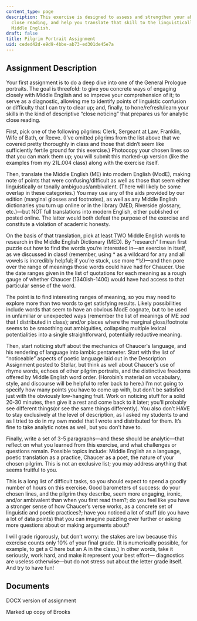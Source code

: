 ```yaml
---
content_type: page
description: This exercise is designed to assess and strengthen your abilities in
  close reading, and help you translate that skill to the linguistically unfamiliar
  Middle English.
draft: false
title: Pilgrim Portrait Assignment
uid: ceded42d-e9d9-4bbe-ab73-ed301de45e7a
---
```

## Assignment Description

Your first assignment is to do a deep dive into one of the General Prologue portraits. The goal is threefold: to give you concrete ways of engaging closely with Middle English and so improve your comprehension of it; to serve as a diagnostic, allowing me to identify points of linguistic confusion or difficulty that I can try to clear up; and, finally, to hone/refresh/learn your skills in the kind of descriptive “close noticing” that prepares us for analytic close reading.

First, pick one of the following pilgrims: Clerk, Sergeant at Law, Franklin, Wife of Bath, or Reeve. (I’ve omitted pilgrims from the list above that we covered pretty thoroughly in class and those that didn’t seem like sufficiently fertile ground for this exercise.) Photocopy your chosen lines so that you can mark them up; you will submit this marked-up version (like the examples from my 21L.004 class) along with the exercise itself.

Then, translate the Middle English (ME) into modern English (ModE), making note of points that were confusing/difficult as well as those that seem either linguistically or tonally ambiguous/ambivalent. (There will likely be some overlap in these categories.) You may use any of the aids provided by our edition (marginal glosses and footnotes), as well as any Middle English dictionaries you turn up online or in the library (MED, Riverside glossary, etc.)—but NOT full translations into modern English, either published or posted online. The latter would both defeat the purpose of the exercise and constitute a violation of academic honesty.

On the basis of that translation, pick at least TWO Middle English words to research in the Middle English Dictionary (MED). By “research” I mean first puzzle out how to find the words you’re interested in—an exercise in itself, as we discussed in class! (remember, using \* as a wildcard for any and all vowels is incredibly helpful; if you’re stuck, use more \*’s!)—and then pore over the range of meanings those words could have had for Chaucer. Use the date ranges given in the list of quotations for each meaning as a rough gauge of whether Chaucer (1340ish-1400) would have had access to that particular sense of the word.

The point is to find interesting ranges of meaning, so you may need to explore more than two words to get satisfying results. Likely possibilities include words that seem to have an obvious ModE cognate, but to be used in unfamiliar or unexpected ways (remember the list of meanings of ME *sad* that I distributed in class); and/or places where the marginal gloss/footnote seems to be smoothing out ambiguities, collapsing multiple lexical potentialities into a single straightforward, potentially reductive meaning.

Then, start noticing stuff about the mechanics of Chaucer's language, and his rendering of language into iambic pentameter. Start with the list of “noticeable” aspects of poetic language laid out in the Description Assignment posted to Stellar, but think as well about Chaucer’s use of rhyme words, echoes of other pilgrim portraits, and the distinctive freedoms offered by Middle English word order. (Horobin’s material on vocabulary, style, and discourse will be helpful to refer back to here.) I’m not going to specify how many points you have to come up with, but don’t be satisfied just with the obviously low-hanging fruit. Work on noticing stuff for a solid 20-30 minutes, then give it a rest and come back to it later; you’ll probably see different things(or see the same things differently). You also don’t HAVE to stay exclusively at the level of description, as I asked my students to and as I tried to do in my own model that I wrote and distributed for them. It’s fine to take analytic notes as well, but you don’t have to.

Finally, write a set of 3-5 paragraphs—and these should be analytic—that reflect on what you learned from this exercise, and what challenges or questions remain. Possible topics include: Middle English as a language, poetic translation as a practice, Chaucer as a poet, the nature of your chosen pilgrim. This is not an exclusive list; you may address anything that seems fruitful to you.

This is a long list of difficult tasks, so you should expect to spend a goodly number of hours on this exercise. Good barometers of success: do your chosen lines, and the pilgrim they describe, seem more engaging, ironic, and/or ambivalent than when you first read them?; do you feel like you have a stronger sense of how Chaucer’s verse works, as a concrete set of linguistic and poetic practices?; have you noticed a lot of stuff (do you have a lot of data points) that you can imagine puzzling over further or asking more questions about or making arguments about?

I will grade rigorously, but don’t worry: the stakes are low because this exercise counts only 10% of your final grade. (It is numerically possible, for example, to get a C here but an A in the class.) In other words, take it seriously, work hard, and make it represent your best effort— diagnostics are useless otherwise—but do not stress out about the letter grade itself. And try to have fun!

## Documents

DOCX version of assignment

Marked up copy of Brooks